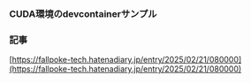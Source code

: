 ### CUDA環境のdevcontainerサンプル  

### 記事
[https://fallpoke-tech.hatenadiary.jp/entry/2025/02/21/080000](https://fallpoke-tech.hatenadiary.jp/entry/2025/02/21/080000)


